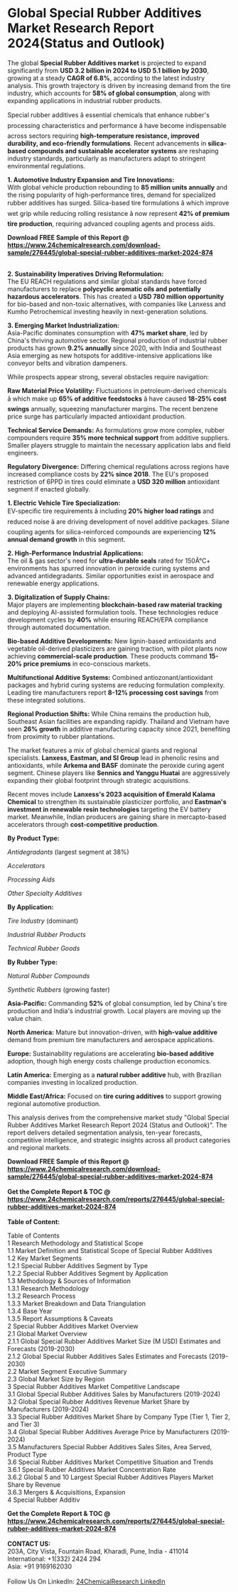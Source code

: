 <h1>Global Special Rubber Additives Market Research Report 2024(Status and Outlook)</h1><p>The global <strong>Special Rubber Additives market</strong> is projected to expand significantly from <strong>USD 3.2 billion in 2024 to USD 5.1 billion by 2030</strong>, growing at a steady <strong>CAGR of 6.8%</strong>, according to the latest industry analysis. This growth trajectory is driven by increasing demand from the tire industry, which accounts for <strong>58% of global consumption</strong>, along with expanding applications in industrial rubber products.</p><p>Special rubber additives â essential chemicals that enhance rubber's processing characteristics and performance â have become indispensable across sectors requiring <strong>high-temperature resistance, improved durability, and eco-friendly formulations</strong>. Recent advancements in <strong>silica-based compounds and sustainable accelerator systems</strong> are reshaping industry standards, particularly as manufacturers adapt to stringent environmental regulations.</p><p><strong>1. Automotive Industry Expansion and Tire Innovations:</strong><br>
With global vehicle production rebounding to <strong>85 million units annually</strong> and the rising popularity of high-performance tires, demand for specialized rubber additives has surged. Silica-based tire formulations â which improve wet grip while reducing rolling resistance â now represent <strong>42% of premium tire production</strong>, requiring advanced coupling agents and process aids.</p><div><b>Download FREE Sample of this Report @ 
            <a href="https://www.24chemicalresearch.com/download-sample/276445/global-special-rubber-additives-market-2024-874">
            https://www.24chemicalresearch.com/download-sample/276445/global-special-rubber-additives-market-2024-874</a></b></div><br><p><strong>2. Sustainability Imperatives Driving Reformulation:</strong><br>
The EU REACH regulations and similar global standards have forced manufacturers to replace <strong>polycyclic aromatic oils and potentially hazardous accelerators</strong>. This has created a <strong>USD 780 million opportunity</strong> for bio-based and non-toxic alternatives, with companies like Lanxess and Kumho Petrochemical investing heavily in next-generation solutions.</p><p><strong>3. Emerging Market Industrialization:</strong><br>
Asia-Pacific dominates consumption with <strong>47% market share</strong>, led by China's thriving automotive sector. Regional production of industrial rubber products has grown <strong>9.2% annually</strong> since 2020, with India and Southeast Asia emerging as new hotspots for additive-intensive applications like conveyor belts and vibration dampeners.</p><p>While prospects appear strong, several obstacles require navigation:</p><p><strong>Raw Material Price Volatility:</strong> Fluctuations in petroleum-derived chemicals â which make up <strong>65% of additive feedstocks</strong> â have caused <strong>18-25% cost swings</strong> annually, squeezing manufacturer margins. The recent benzene price surge has particularly impacted antioxidant production.</p><p><strong>Technical Service Demands:</strong> As formulations grow more complex, rubber compounders require <strong>35% more technical support</strong> from additive suppliers. Smaller players struggle to maintain the necessary application labs and field engineers.</p><p><strong>Regulatory Divergence:</strong> Differing chemical regulations across regions have increased compliance costs by <strong>22% since 2018</strong>. The EU's proposed restriction of 6PPD in tires could eliminate a <strong>USD 320 million</strong> antioxidant segment if enacted globally.</p><p><strong>1. Electric Vehicle Tire Specialization:</strong><br>
EV-specific tire requirements â including <strong>20% higher load ratings</strong> and reduced noise â are driving development of novel additive packages. Silane coupling agents for silica-reinforced compounds are experiencing <strong>12% annual demand growth</strong> in this segment.</p><p><strong>2. High-Performance Industrial Applications:</strong><br>
The oil &amp; gas sector's need for <strong>ultra-durable seals</strong> rated for 150Â°C+ environments has spurred innovation in peroxide curing systems and advanced antidegradants. Similar opportunities exist in aerospace and renewable energy applications.</p><p><strong>3. Digitalization of Supply Chains:</strong><br>
Major players are implementing <strong>blockchain-based raw material tracking</strong> and deploying AI-assisted formulation tools. These technologies reduce development cycles by <strong>40%</strong> while ensuring REACH/EPA compliance through automated documentation.</p><p><strong>Bio-based Additive Developments:</strong> New lignin-based antioxidants and vegetable oil-derived plasticizers are gaining traction, with pilot plants now achieving <strong>commercial-scale production</strong>. These products command <strong>15-20% price premiums</strong> in eco-conscious markets.</p><p><strong>Multifunctional Additive Systems:</strong> Combined antiozonant/antioxidant packages and hybrid curing systems are reducing formulation complexity. Leading tire manufacturers report <strong>8-12% processing cost savings</strong> from these integrated solutions.</p><p><strong>Regional Production Shifts:</strong> While China remains the production hub, Southeast Asian facilities are expanding rapidly. Thailand and Vietnam have seen <strong>26% growth</strong> in additive manufacturing capacity since 2021, benefiting from proximity to rubber plantations.</p><p>The market features a mix of global chemical giants and regional specialists. <strong>Lanxess, Eastman, and SI Group</strong> lead in phenolic resins and antioxidants, while <strong>Arkema and BASF</strong> dominate the peroxide curing agent segment. Chinese players like <strong>Sennics and Yanggu Huatai</strong> are aggressively expanding their global footprint through strategic acquisitions.</p><p>Recent moves include <strong>Lanxess's 2023 acquisition of Emerald Kalama Chemical</strong> to strengthen its sustainable plasticizer portfolio, and <strong>Eastman's investment in renewable resin technologies</strong> targeting the EV battery market. Meanwhile, Indian producers are gaining share in mercapto-based accelerators through <strong>cost-competitive production</strong>.</p><p><strong>By Product Type:</strong></p><p><em>Antidegradants</em> (largest segment at 38%)</p><p><em>Accelerators</em></p><p><em>Processing Aids</em></p><p><em>Other Specialty Additives</em></p><p><strong>By Application:</strong></p><p><em>Tire Industry</em> (dominant)</p><p><em>Industrial Rubber Products</em></p><p><em>Technical Rubber Goods</em></p><p><strong>By Rubber Type:</strong></p><p><em>Natural Rubber Compounds</em></p><p><em>Synthetic Rubbers</em> (growing faster)</p><p><strong>Asia-Pacific:</strong> Commanding <strong>52%</strong> of global consumption, led by China's tire production and India's industrial growth. Local players are moving up the value chain.</p><p><strong>North America:</strong> Mature but innovation-driven, with <strong>high-value additive</strong> demand from premium tire manufacturers and aerospace applications.</p><p><strong>Europe:</strong> Sustainability regulations are accelerating <strong>bio-based additive</strong> adoption, though high energy costs challenge production economics.</p><p><strong>Latin America:</strong> Emerging as a <strong>natural rubber additive</strong> hub, with Brazilian companies investing in localized production.</p><p><strong>Middle East/Africa:</strong> Focused on <strong>tire curing additives</strong> to support growing regional automotive production.</p><p>This analysis derives from the comprehensive market study "Global Special Rubber Additives Market Research Report 2024 (Status and Outlook)". The report delivers detailed segmentation analysis, ten-year forecasts, competitive intelligence, and strategic insights across all product categories and regional markets.</p><div><b>Download FREE Sample of this Report @ 
            <a href="https://www.24chemicalresearch.com/download-sample/276445/global-special-rubber-additives-market-2024-874">
            https://www.24chemicalresearch.com/download-sample/276445/global-special-rubber-additives-market-2024-874</a></b></div><br><div><b>Get the Complete Report & TOC @ 
            <a href="https://www.24chemicalresearch.com/reports/276445/global-special-rubber-additives-market-2024-874">
            https://www.24chemicalresearch.com/reports/276445/global-special-rubber-additives-market-2024-874</a></b></div><br>
            <b>Table of Content:</b><p>Table of Contents<br />
1 Research Methodology and Statistical Scope<br />
1.1 Market Definition and Statistical Scope of Special Rubber Additives<br />
1.2 Key Market Segments<br />
1.2.1 Special Rubber Additives Segment by Type<br />
1.2.2 Special Rubber Additives Segment by Application<br />
1.3 Methodology & Sources of Information<br />
1.3.1 Research Methodology<br />
1.3.2 Research Process<br />
1.3.3 Market Breakdown and Data Triangulation<br />
1.3.4 Base Year<br />
1.3.5 Report Assumptions & Caveats<br />
2 Special Rubber Additives Market Overview<br />
2.1 Global Market Overview<br />
2.1.1 Global Special Rubber Additives Market Size (M USD) Estimates and Forecasts (2019-2030)<br />
2.1.2 Global Special Rubber Additives Sales Estimates and Forecasts (2019-2030)<br />
2.2 Market Segment Executive Summary<br />
2.3 Global Market Size by Region<br />
3 Special Rubber Additives Market Competitive Landscape<br />
3.1 Global Special Rubber Additives Sales by Manufacturers (2019-2024)<br />
3.2 Global Special Rubber Additives Revenue Market Share by Manufacturers (2019-2024)<br />
3.3 Special Rubber Additives Market Share by Company Type (Tier 1, Tier 2, and Tier 3)<br />
3.4 Global Special Rubber Additives Average Price by Manufacturers (2019-2024)<br />
3.5 Manufacturers Special Rubber Additives Sales Sites, Area Served, Product Type<br />
3.6 Special Rubber Additives Market Competitive Situation and Trends<br />
3.6.1 Special Rubber Additives Market Concentration Rate<br />
3.6.2 Global 5 and 10 Largest Special Rubber Additives Players Market Share by Revenue<br />
3.6.3 Mergers & Acquisitions, Expansion<br />
4 Special Rubber Additiv</p><div><b>Get the Complete Report & TOC @ 
            <a href="https://www.24chemicalresearch.com/reports/276445/global-special-rubber-additives-market-2024-874">
            https://www.24chemicalresearch.com/reports/276445/global-special-rubber-additives-market-2024-874</a></b></div><br><b>CONTACT US:</b><br>
            203A, City Vista, Fountain Road, Kharadi, Pune, India - 411014<br>
            International: +1(332) 2424 294<br>
            Asia: +91 9169162030 <br><br>
            Follow Us On LinkedIn: <a href="https://www.linkedin.com/company/24chemicalresearch/">24ChemicalResearch LinkedIn</a>